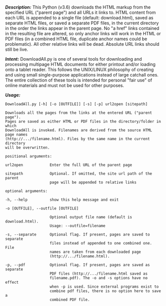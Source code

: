***Description:***
This Python (v3.6) downloads the HTML markup from the specified URL ("parent page") and all URLs it links to. HTML <body> content from each URL is appended to a single file (default: download.html), saved as separate HTML files, or saved a separate PDF files, in the current directory in the order the links appear in the parent page. No "a href" links contained in the resulting file are altered, so only anchor links will work in the HTML or PDF files (in a combined HTML file, duplicate anchor names could be problematic). All other relative links will be dead. Absolute URL links should still be live.

***Intent:***
DownloadAll.py is one of several tools for downloading and processing multipage HTML documents for either printout and/or loading onto a tablet reader. This follows the UNIX/LINUX philosophy of creating and using small single-purpose applications instead of large catchall ones. The entire collection of these tools is intended for personal "fair use" of online materials and must not be used for other purposes.

***Usage:***

  	DownloadAll.py [-h] [-o [OUTFILE]] [-s] [-p] url2open [sitepath]

  	Downloads all the pages from the links at the entered URL ("parent page").
  	Pages are saved as either HTML or PDF files in the directory/folder in which
  	DownloadAll is invoked. Filenames are derived from the source HTML page names
  	(http://.../filename.html). Files by the same name in the current directory
  	will be overwritten.

	positional arguments:

  	url2open            Enter the full URL of the parent page
	
  	sitepath            Optional. If omitted, the site url path of the parent
                        page will be appended to relative links

	optional arguments:
	
  	-h, --help          show this help message and exit
  
  	-o [OUTFILE], --outfile [OUTFILE]
  
                        Optional output file name (default is download.html).
                        Usage: --outfile=filename
						
  	-s, --separate      Optional flag. If present, pages are saved to separate
                        files instead of appended to one combined one. File
                        names are taken from each downloaded page
                        (http://.../filename.html).
						
  	-p, --pdf           Optional flag. If present, pages are saved as separate
                        PDF files (http://.../filename.html saved as
                        filename.pdf). The -o and -s options have no effect
                        when -p is used. Since external programs exist to
                        combine pdf files, there is no option here to save a
                        combined PDF file.

